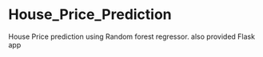 # House_Price_Prediction


House Price prediction using Random forest regressor.
also provided Flask app
